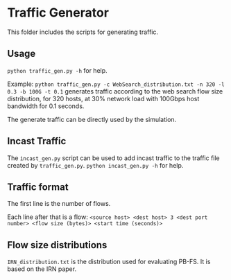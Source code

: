 # Traffic Generator
This folder includes the scripts for generating traffic.

## Usage

`python traffic_gen.py -h` for help.

Example:
`python traffic_gen.py -c WebSearch_distribution.txt -n 320 -l 0.3 -b 100G -t 0.1` generates traffic according to the web search flow size distribution, for 320 hosts, at 30% network load with 100Gbps host bandwidth for 0.1 seconds.

The generate traffic can be directly used by the simulation.

## Incast Traffic

The `incast_gen.py` script can be used to add incast traffic to the traffic file created by `traffic_gen.py`. `python incast_gen.py -h` for help.

## Traffic format
The first line is the number of flows.

Each line after that is a flow: `<source host> <dest host> 3 <dest port number> <flow size (bytes)> <start time (seconds)>`

## Flow size distributions
`IRN_distribution.txt` is the distribution used for evaluating PB-FS. It is based on the IRN paper.
